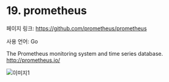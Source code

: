 # 19. prometheus

페이지 링크: https://github.com/prometheus/prometheus

사용 언어: Go

The Prometheus monitoring system and time series database. 
http://prometheus.io/

![이미지1](../master/img/002-19.png)